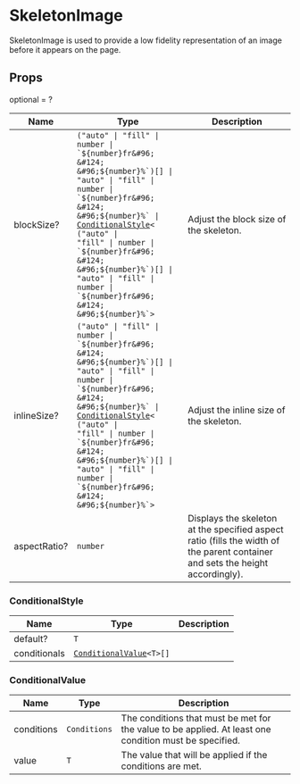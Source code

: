 # SkeletonImage

SkeletonImage is used to provide a low fidelity representation of an image before it appears on the page.

## Props
optional = ?

| Name | Type | Description |
| --- | --- | --- |
| blockSize? | <code>("auto" &#124; "fill" &#124; number &#124; &#96;${number}fr&#96; &#124; &#96;${number}%&#96;)[] &#124; "auto" &#124; "fill" &#124; number &#124; &#96;${number}fr&#96; &#124; &#96;${number}%&#96; &#124; <a href="#conditionalstyle">ConditionalStyle</a><<wbr>("auto" &#124; "fill" &#124; number &#124; &#96;${number}fr&#96; &#124; &#96;${number}%&#96;)[] &#124; "auto" &#124; "fill" &#124; number &#124; &#96;${number}fr&#96; &#124; &#96;${number}%&#96;<wbr>></code> | Adjust the block size of the skeleton.  |
| inlineSize? | <code>("auto" &#124; "fill" &#124; number &#124; &#96;${number}fr&#96; &#124; &#96;${number}%&#96;)[] &#124; "auto" &#124; "fill" &#124; number &#124; &#96;${number}fr&#96; &#124; &#96;${number}%&#96; &#124; <a href="#conditionalstyle">ConditionalStyle</a><<wbr>("auto" &#124; "fill" &#124; number &#124; &#96;${number}fr&#96; &#124; &#96;${number}%&#96;)[] &#124; "auto" &#124; "fill" &#124; number &#124; &#96;${number}fr&#96; &#124; &#96;${number}%&#96;<wbr>></code> | Adjust the inline size of the skeleton.  |
| aspectRatio? | <code>number</code> | Displays the skeleton at the specified aspect ratio (fills the width of the parent container and sets the height accordingly).  |<a name="ConditionalStyle"></a>

### ConditionalStyle

| Name | Type | Description |
| --- | --- | --- |
| default? | <code>T</code> |  |
| conditionals | <code><a href="#conditionalvalue">ConditionalValue</a><<wbr>T<wbr>>[]</code> |  |<a name="ConditionalValue"></a>

### ConditionalValue

| Name | Type | Description |
| --- | --- | --- |
| conditions | <code>Conditions</code> | The conditions that must be met for the value to be applied. At least one condition must be specified.  |
| value | <code>T</code> | The value that will be applied if the conditions are met.  |